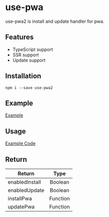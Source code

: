 # use-pwa

use-pwa2 is install and update handler for pwa.

## Features

- TypeScript support
- SSR support
- Update support

## Installation

`npm i --save use-pwa2`

## Example

[Example](https://use-pwa2.kk-web.link/)

## Usage

[Example Code](https://github.com/piro0919/use-pwa2/blob/master/src/App.tsx)

## Return

| Return         |   Type   |
| -------------- | :------: |
| enabledInstall | Boolean  |
| enabledUpdate  | Boolean  |
| installPwa     | Function |
| updatePwa      | Function |
